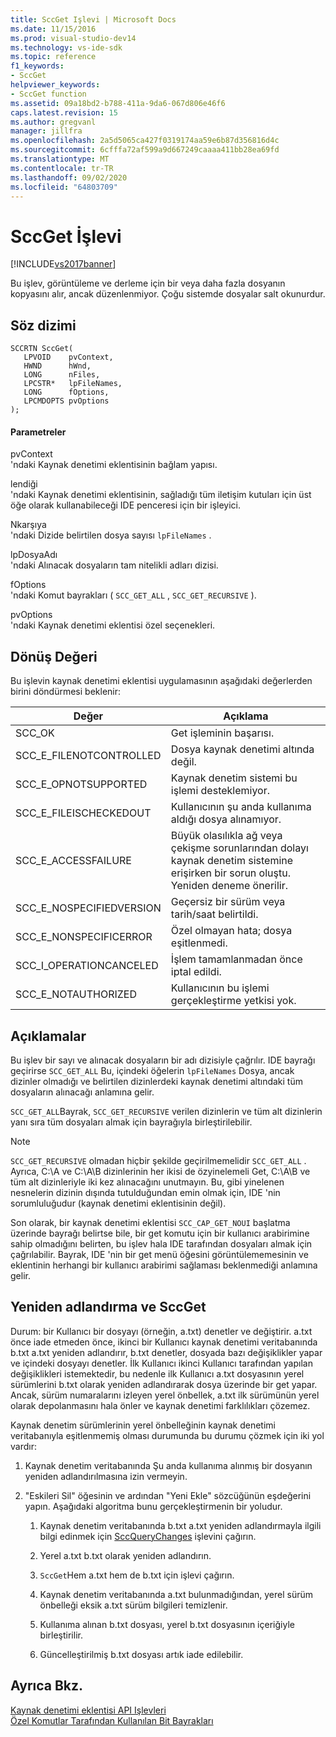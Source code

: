 ```yaml
---
title: SccGet Işlevi | Microsoft Docs
ms.date: 11/15/2016
ms.prod: visual-studio-dev14
ms.technology: vs-ide-sdk
ms.topic: reference
f1_keywords:
- SccGet
helpviewer_keywords:
- SccGet function
ms.assetid: 09a18bd2-b788-411a-9da6-067d806e46f6
caps.latest.revision: 15
ms.author: gregvanl
manager: jillfra
ms.openlocfilehash: 2a5d5065ca427f0319174aa59e6b87d356816d4c
ms.sourcegitcommit: 6cfffa72af599a9d667249caaaa411bb28ea69fd
ms.translationtype: MT
ms.contentlocale: tr-TR
ms.lasthandoff: 09/02/2020
ms.locfileid: "64803709"
---
```

# <a name="sccget-function"></a>SccGet İşlevi
[!INCLUDE[vs2017banner](../includes/vs2017banner.md)]

Bu işlev, görüntüleme ve derleme için bir veya daha fazla dosyanın kopyasını alır, ancak düzenlenmiyor. Çoğu sistemde dosyalar salt okunurdur.  
  
## <a name="syntax"></a>Söz dizimi  
  
```cpp#  
SCCRTN SccGet(  
   LPVOID    pvContext,  
   HWND      hWnd,  
   LONG      nFiles,  
   LPCSTR*   lpFileNames,  
   LONG      fOptions,  
   LPCMDOPTS pvOptions  
);  
```  
  
#### <a name="parameters"></a>Parametreler  
 pvContext  
 'ndaki Kaynak denetimi eklentisinin bağlam yapısı.  
  
 lendiği  
 'ndaki Kaynak denetimi eklentisinin, sağladığı tüm iletişim kutuları için üst öğe olarak kullanabileceği IDE penceresi için bir işleyici.  
  
 Nkarşıya  
 'ndaki Dizide belirtilen dosya sayısı `lpFileNames` .  
  
 lpDosyaAdı  
 'ndaki Alınacak dosyaların tam nitelikli adları dizisi.  
  
 fOptions  
 'ndaki Komut bayrakları ( `SCC_GET_ALL` , `SCC_GET_RECURSIVE` ).  
  
 pvOptions  
 'ndaki Kaynak denetimi eklentisi özel seçenekleri.  
  
## <a name="return-value"></a>Dönüş Değeri  
 Bu işlevin kaynak denetimi eklentisi uygulamasının aşağıdaki değerlerden birini döndürmesi beklenir:  
  
|Değer|Açıklama|  
|-----------|-----------------|  
|SCC_OK|Get işleminin başarısı.|  
|SCC_E_FILENOTCONTROLLED|Dosya kaynak denetimi altında değil.|  
|SCC_E_OPNOTSUPPORTED|Kaynak denetim sistemi bu işlemi desteklemiyor.|  
|SCC_E_FILEISCHECKEDOUT|Kullanıcının şu anda kullanıma aldığı dosya alınamıyor.|  
|SCC_E_ACCESSFAILURE|Büyük olasılıkla ağ veya çekişme sorunlarından dolayı kaynak denetim sistemine erişirken bir sorun oluştu. Yeniden deneme önerilir.|  
|SCC_E_NOSPECIFIEDVERSION|Geçersiz bir sürüm veya tarih/saat belirtildi.|  
|SCC_E_NONSPECIFICERROR|Özel olmayan hata; dosya eşitlenmedi.|  
|SCC_I_OPERATIONCANCELED|İşlem tamamlanmadan önce iptal edildi.|  
|SCC_E_NOTAUTHORIZED|Kullanıcının bu işlemi gerçekleştirme yetkisi yok.|  
  
## <a name="remarks"></a>Açıklamalar  
 Bu işlev bir sayı ve alınacak dosyaların bir adı dizisiyle çağrılır. IDE bayrağı geçirirse `SCC_GET_ALL` Bu, içindeki öğelerin `lpFileNames` Dosya, ancak dizinler olmadığı ve belirtilen dizinlerdeki kaynak denetimi altındaki tüm dosyaların alınacağı anlamına gelir.  
  
 `SCC_GET_ALL`Bayrak, `SCC_GET_RECURSIVE` verilen dizinlerin ve tüm alt dizinlerin yanı sıra tüm dosyaları almak için bayrağıyla birleştirilebilir.  
  
> [!NOTE]
> `SCC_GET_RECURSIVE` olmadan hiçbir şekilde geçirilmemelidir `SCC_GET_ALL` . Ayrıca, C:\A ve C:\A\B dizinlerinin her ikisi de özyinelemeli Get, C:\A\B ve tüm alt dizinleriyle iki kez alınacağını unutmayın. Bu, gibi yinelenen nesnelerin dizinin dışında tutulduğundan emin olmak için, IDE 'nin sorumluluğudur (kaynak denetimi eklentisinin değil).  
  
 Son olarak, bir kaynak denetimi eklentisi `SCC_CAP_GET_NOUI` başlatma üzerinde bayrağı belirtse bile, bir get komutu için bir kullanıcı arabirimine sahip olmadığını belirten, bu işlev hala IDE tarafından dosyaları almak için çağrılabilir. Bayrak, IDE 'nin bir get menü öğesini görüntülememesinin ve eklentinin herhangi bir kullanıcı arabirimi sağlaması beklenmediği anlamına gelir.  
  
## <a name="renaming-and-sccget"></a>Yeniden adlandırma ve SccGet  
 Durum: bir Kullanıcı bir dosyayı (örneğin, a.txt) denetler ve değiştirir. a.txt önce iade etmeden önce, ikinci bir Kullanıcı kaynak denetimi veritabanında b.txt a.txt yeniden adlandırır, b.txt denetler, dosyada bazı değişiklikler yapar ve içindeki dosyayı denetler. İlk Kullanıcı ikinci Kullanıcı tarafından yapılan değişiklikleri istemektedir, bu nedenle ilk Kullanıcı a.txt dosyasının yerel sürümlerini b.txt olarak yeniden adlandırarak dosya üzerinde bir get yapar. Ancak, sürüm numaralarını izleyen yerel önbellek, a.txt ilk sürümünün yerel olarak depolanmasını hala önler ve kaynak denetimi farklılıkları çözemez.  
  
 Kaynak denetim sürümlerinin yerel önbelleğinin kaynak denetimi veritabanıyla eşitlenmemiş olması durumunda bu durumu çözmek için iki yol vardır:  
  
1. Kaynak denetim veritabanında Şu anda kullanıma alınmış bir dosyanın yeniden adlandırılmasına izin vermeyin.  
  
2. "Eskileri Sil" öğesinin ve ardından "Yeni Ekle" sözcüğünün eşdeğerini yapın. Aşağıdaki algoritma bunu gerçekleştirmenin bir yoludur.  
  
    1. Kaynak denetim veritabanında b.txt a.txt yeniden adlandırmayla ilgili bilgi edinmek için [SccQueryChanges](../extensibility/sccquerychanges-function.md) işlevini çağırın.  
  
    2. Yerel a.txt b.txt olarak yeniden adlandırın.  
  
    3. `SccGet`Hem a.txt hem de b.txt için işlevi çağırın.  
  
    4. Kaynak denetim veritabanında a.txt bulunmadığından, yerel sürüm önbelleği eksik a.txt sürüm bilgileri temizlenir.  
  
    5. Kullanıma alınan b.txt dosyası, yerel b.txt dosyasının içeriğiyle birleştirilir.  
  
    6. Güncelleştirilmiş b.txt dosyası artık iade edilebilir.  
  
## <a name="see-also"></a>Ayrıca Bkz.  
 [Kaynak denetimi eklentisi API Işlevleri](../extensibility/source-control-plug-in-api-functions.md)   
 [Özel Komutlar Tarafından Kullanılan Bit Bayrakları](../extensibility/bitflags-used-by-specific-commands.md)
